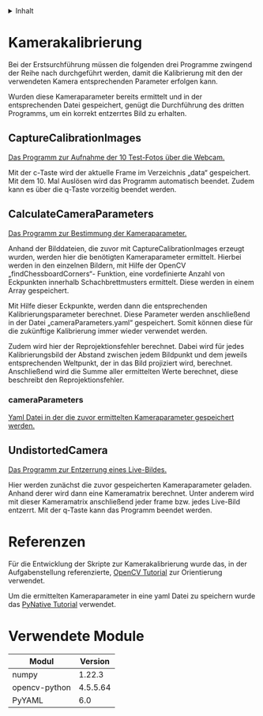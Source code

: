 <!-- TABLE OF CONTENTS -->
<details>
  <summary>Inhalt</summary>
  <ol>
    <li>
      <a href="#kamerakalibrierung">Kamerakalibrierung</a>
      <ul>
        <li><a href="#capturecalibrationimages">CaptureCalibrationImages</a></li>
        <li><a href="#calculatecameraparameters">CalculateCameraParameters</a>        
            <ul>
                <li><a href="#cameraparameters">cameraParameters</a></li>
            </ul>
        </li>   
        <li><a href="#undistortedcamera">Undistorted Camera</a></li>
      </ul>
    </li>
    <li><a href="#referenzen">Referenzen</a></li>
    <li><a href="#verwendete-module">Verwendete Module</a></li>
  </ol>
</details>

# Kamerakalibrierung
Bei der Erstsurchführung müssen die folgenden drei Programme zwingend der Reihe nach durchgeführt werden, damit die Kalibrierung mit den der verwendeten Kamera entsprechenden Parameter erfolgen kann. 

Wurden diese Kameraparameter bereits ermittelt und in der entsprechenden Datei gespeichert, genügt die Durchführung des dritten Programms, um ein korrekt entzerrtes Bild zu erhalten.


## CaptureCalibrationImages
[Das Programm zur Aufnahme der 10 Test-Fotos über die Webcam.](CaptureCalibrationImages.py)

Mit der c-Taste wird der aktuelle Frame im Verzeichnis „data“ gespeichert. Mit dem 10. Mal Auslösen wird das Programm automatisch beendet. Zudem kann es über die q-Taste vorzeitig beendet werden.

## CalculateCameraParameters
[Das Programm zur Bestimmung der Kameraparameter.](CalculateCameraParameters.py)

Anhand der Bilddateien, die zuvor mit CaptureCalibrationImages erzeugt wurden, werden hier die benötigten Kameraparameter ermittelt. Hierbei werden in den einzelnen Bildern, mit Hilfe der OpenCV „findChessboardCorners“- Funktion, eine vordefinierte Anzahl von Eckpunkten innerhalb Schachbrettmusters ermittelt. Diese werden in einem Array gespeichert. 

Mit Hilfe dieser Eckpunkte, werden dann die entsprechenden Kalibrierungsparameter berechnet. Diese Parameter werden anschließend in der Datei „cameraParameters.yaml“ gespeichert. Somit können diese für die zukünftige Kalibrierung immer wieder verwendet werden.

Zudem wird hier der Reprojektionsfehler berechnet. Dabei wird für jedes Kalibrierungsbild der Abstand zwischen jedem Bildpunkt und dem jeweils entsprechenden Weltpunkt, der in das Bild projiziert wird, berechnet. Anschließend wird die Summe aller ermittelten Werte berechnet, diese beschreibt den Reprojektionsfehler.

### cameraParameters
[Yaml Datei in der die zuvor ermittelten Kameraparameter gespeichert werden.](data/cameraParameters.yaml)

## UndistortedCamera
[Das Programm zur Entzerrung eines Live-Bildes.](UndistortedCamera.py)

Hier werden zunächst die zuvor gespeicherten Kameraparameter geladen. Anhand derer wird dann eine Kameramatrix berechnet. Unter anderem wird mit dieser Kameramatrix anschließend jeder frame bzw. jedes Live-Bild entzerrt. 
Mit der q-Taste kann das Programm beendet werden.


# Referenzen
Für die Entwicklung der Skripte zur Kamerakalibrierung wurde das, in der Aufgabenstellung referenzierte, [OpenCV Tutorial](https://docs.opencv.org/4.5.5/dc/dbb/tutorial_py_calibration.html) zur Orientierung verwendet. 

Um die ermittelten Kameraparameter in eine yaml Datei zu speichern wurde das [PyNative Tutorial](https://pynative.com/python-yaml/) verwendet.

# Verwendete Module
|Modul          |Version    |
|---------------|-----------|
|numpy          |1.22.3     |
|opencv-python  |4.5.5.64   |
|PyYAML         |6.0        |

